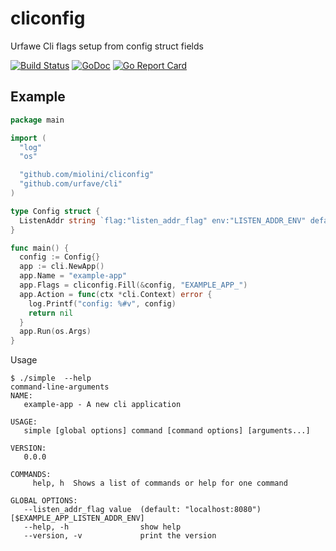 cliconfig
=========

Urfawe Cli flags setup from config struct fields

[![Build Status](https://travis-ci.org/miolini/cliconfig.svg?branch=master)](https://travis-ci.org/miolini/cliconfig)
[![GoDoc](https://godoc.org/github.com/miolini/cliconfig?status.svg)](https://godoc.org/github.com/miolini/cliconfig)
[![Go Report Card](https://goreportcard.com/badge/miolini/cliconfig)](https://goreportcard.com/report/miolini/cliconfig)

## Example

```go
package main

import (
  "log"
  "os"

  "github.com/miolini/cliconfig"
  "github.com/urfave/cli"
)

type Config struct {
  ListenAddr string `flag:"listen_addr_flag" env:"LISTEN_ADDR_ENV" default:"localhost:8080"`
}

func main() {
  config := Config{}
  app := cli.NewApp()
  app.Name = "example-app"
  app.Flags = cliconfig.Fill(&config, "EXAMPLE_APP_")
  app.Action = func(ctx *cli.Context) error {
    log.Printf("config: %#v", config)
    return nil
  }
  app.Run(os.Args)
}
```

Usage

```shell
$ ./simple  --help
command-line-arguments
NAME:
   example-app - A new cli application

USAGE:
   simple [global options] command [command options] [arguments...]

VERSION:
   0.0.0

COMMANDS:
     help, h  Shows a list of commands or help for one command

GLOBAL OPTIONS:
   --listen_addr_flag value  (default: "localhost:8080") [$EXAMPLE_APP_LISTEN_ADDR_ENV]
   --help, -h                show help
   --version, -v             print the version
```

